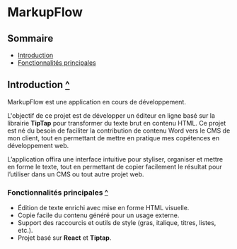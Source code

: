 # MarkupFlow

## Sommaire
- [Introduction](#introduction)
- [Fonctionnalités principales](#fonctionnalités-principales)

## Introduction [^](#sommaire)
MarkupFlow est une application en cours de développement.

L'objectif de ce projet est de développer un éditeur en ligne basé sur la librairie **TipTap** pour transformer du texte brut en contenu HTML. Ce projet est né du besoin de faciliter la contribution de contenu Word vers le CMS de mon client, tout en permettant de mettre en pratique mes copétences en développement web.

L’application offira une interface intuitive pour styliser, organiser et mettre en forme le texte, tout en permettant de copier facilement le résultat pour l’utiliser dans un CMS ou tout autre projet web.

### Fonctionnalités principales [^](#sommaire)
- Édition de texte enrichi avec mise en forme HTML visuelle.
- Copie facile du contenu généré pour un usage externe.
- Support des raccourcis et outils de style (gras, italique, titres, listes, etc.).
- Projet basé sur **React** et **Tiptap**.
